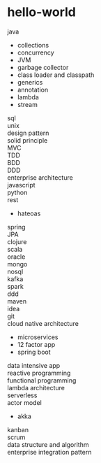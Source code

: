# hello-world
java</br>
<ul>
  <li>collections</li>
  <li>concurrency</li>
  <li>JVM</li>
  <li>garbage collector</li>
  <li>class loader and classpath</li>
  <li>generics</li>
  <li>annotation</li>
  <li>lambda</li>
  <li>stream</li>
</ul>  
sql</br>
unix</br>
design pattern</br>
solid principle</br>
MVC</br>
TDD</br>
BDD</br>
DDD</br>
enterprise architecture</br>
javascript</br>
python</br>
rest</br>
<ul>
  <li>hateoas</li>
</ul>
spring</br>
JPA</br>
clojure</br>
scala</br>
oracle</br>
mongo</br>
nosql</br>
kafka</br>
spark</br>
ddd</br>
maven</br>
idea</br>
git</br>
cloud native architecture</br>
  <ul>
  <li>microservices</li>
  <li>12 factor app</li>
  <li>spring boot</li>
  </ul>
data intensive app</br>
reactive programming</br>
functional programming</br>
lambda architecture</br>
serverless</br>
actor model</br>
 <ul>
  <li>akka</li>
 </ul> 
kanban</br>
scrum</br>
data structure and algorithm</br>
enterprise integration pattern</br>
